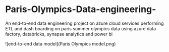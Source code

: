 # Paris-Olympics-Data-engineering-
An end-to-end data engineering project on azure cloud services performing ETL and dash boarding on paris summer olympics data using azure data factory, databricks, synapse analytics and power bi

![end-to-end data model](Paris Olympics model.png)
